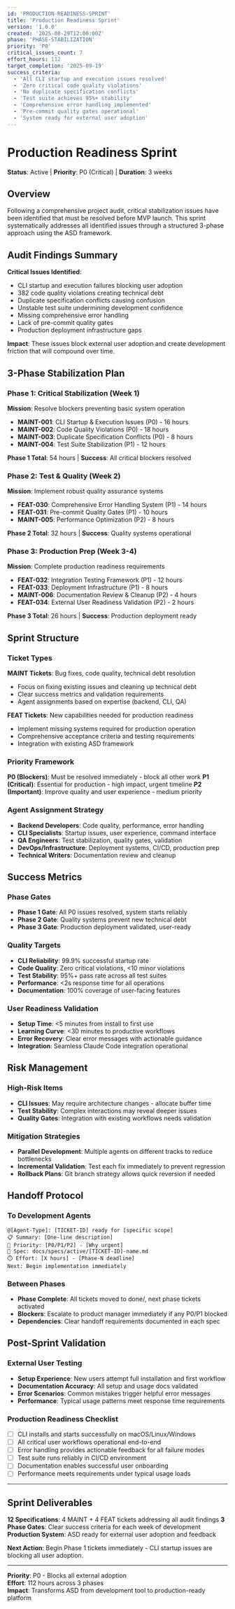 ```yaml
---
id: 'PRODUCTION-READINESS-SPRINT'
title: 'Production Readiness Sprint'
version: '1.0.0'
created: '2025-08-29T12:00:00Z'
phase: 'PHASE-STABILIZATION'
priority: 'P0'
critical_issues_count: 7
effort_hours: 112
target_completion: '2025-09-19'
success_criteria:
  - 'All CLI startup and execution issues resolved'
  - 'Zero critical code quality violations'
  - 'No duplicate specification conflicts'
  - 'Test suite achieves 95%+ stability'
  - 'Comprehensive error handling implemented'
  - 'Pre-commit quality gates operational'
  - 'System ready for external user adoption'
---
```


# Production Readiness Sprint

**Status**: Active | **Priority**: P0 (Critical) | **Duration**: 3 weeks

## Overview

Following a comprehensive project audit, critical stabilization issues have been identified that must be resolved before MVP launch. This sprint systematically addresses all identified issues through a structured 3-phase approach using the ASD framework.

## Audit Findings Summary

**Critical Issues Identified**:

- CLI startup and execution failures blocking user adoption
- 382 code quality violations creating technical debt
- Duplicate specification conflicts causing confusion
- Unstable test suite undermining development confidence
- Missing comprehensive error handling
- Lack of pre-commit quality gates
- Production deployment infrastructure gaps

**Impact**: These issues block external user adoption and create development friction that will compound over time.

## 3-Phase Stabilization Plan

### Phase 1: Critical Stabilization (Week 1)

**Mission**: Resolve blockers preventing basic system operation

- **MAINT-001**: CLI Startup & Execution Issues (P0) - 16 hours
- **MAINT-002**: Code Quality Violations (P0) - 18 hours
- **MAINT-003**: Duplicate Specification Conflicts (P0) - 8 hours
- **MAINT-004**: Test Suite Stabilization (P1) - 12 hours

**Phase 1 Total**: 54 hours | **Success**: All critical blockers resolved

### Phase 2: Test & Quality (Week 2)

**Mission**: Implement robust quality assurance systems

- **FEAT-030**: Comprehensive Error Handling System (P1) - 14 hours
- **FEAT-031**: Pre-commit Quality Gates (P1) - 10 hours
- **MAINT-005**: Performance Optimization (P2) - 8 hours

**Phase 2 Total**: 32 hours | **Success**: Quality systems operational

### Phase 3: Production Prep (Week 3-4)

**Mission**: Complete production readiness requirements

- **FEAT-032**: Integration Testing Framework (P1) - 12 hours
- **FEAT-033**: Deployment Infrastructure (P1) - 8 hours
- **MAINT-006**: Documentation Review & Cleanup (P2) - 4 hours
- **FEAT-034**: External User Readiness Validation (P2) - 2 hours

**Phase 3 Total**: 26 hours | **Success**: Production deployment ready

## Sprint Structure

### Ticket Types

**MAINT Tickets**: Bug fixes, code quality, technical debt resolution

- Focus on fixing existing issues and cleaning up technical debt
- Clear success metrics and validation requirements
- Agent assignments based on expertise (backend, CLI, QA)

**FEAT Tickets**: New capabilities needed for production readiness

- Implement missing systems required for production operation
- Comprehensive acceptance criteria and testing requirements
- Integration with existing ASD framework

### Priority Framework

**P0 (Blockers)**: Must be resolved immediately - block all other work
**P1 (Critical)**: Essential for production - high impact, urgent timeline
**P2 (Important)**: Improve quality and user experience - medium priority

### Agent Assignment Strategy

- **Backend Developers**: Code quality, performance, error handling
- **CLI Specialists**: Startup issues, user experience, command interface
- **QA Engineers**: Test stabilization, quality gates, validation
- **DevOps/Infrastructure**: Deployment systems, CI/CD, production prep
- **Technical Writers**: Documentation review and cleanup

## Success Metrics

### Phase Gates

- **Phase 1 Gate**: All P0 issues resolved, system starts reliably
- **Phase 2 Gate**: Quality systems prevent new technical debt
- **Phase 3 Gate**: Production deployment validated, user-ready

### Quality Targets

- **CLI Reliability**: 99.9% successful startup rate
- **Code Quality**: Zero critical violations, <10 minor violations
- **Test Stability**: 95%+ pass rate across all test suites
- **Performance**: <2s response time for all operations
- **Documentation**: 100% coverage of user-facing features

### User Readiness Validation

- **Setup Time**: <5 minutes from install to first use
- **Learning Curve**: <30 minutes to productive workflows
- **Error Recovery**: Clear error messages with actionable guidance
- **Integration**: Seamless Claude Code integration operational

## Risk Management

### High-Risk Items

- **CLI Issues**: May require architecture changes - allocate buffer time
- **Test Stability**: Complex interactions may reveal deeper issues
- **Quality Gates**: Integration with existing workflows needs validation

### Mitigation Strategies

- **Parallel Development**: Multiple agents on different tracks to reduce bottlenecks
- **Incremental Validation**: Test each fix immediately to prevent regression
- **Rollback Plans**: Git branch strategy allows quick reversion if needed

## Handoff Protocol

### To Development Agents

```
@[Agent-Type]: [TICKET-ID] ready for [specific scope]
📋 Summary: [One-line description]
🎯 Priority: [P0/P1/P2] - [Why urgent]
📍 Spec: docs/specs/active/[TICKET-ID]-name.md
⏱️ Effort: [X hours] - [Phase-N deadline]
Next: Begin implementation immediately
```

### Between Phases

- **Phase Complete**: All tickets moved to done/, next phase tickets activated
- **Blockers**: Escalate to product manager immediately if any P0/P1 blocked
- **Dependencies**: Clear handoff requirements documented in each spec

## Post-Sprint Validation

### External User Testing

- **Setup Experience**: New users attempt full installation and first workflow
- **Documentation Accuracy**: All setup and usage docs validated
- **Error Scenarios**: Common mistakes trigger helpful error messages
- **Performance**: Typical usage patterns meet response time requirements

### Production Readiness Checklist

- [ ] CLI installs and starts successfully on macOS/Linux/Windows
- [ ] All critical user workflows operational end-to-end
- [ ] Error handling provides actionable feedback for all failure modes
- [ ] Test suite runs reliably in CI/CD environment
- [ ] Documentation enables successful user onboarding
- [ ] Performance meets requirements under typical usage loads

---

## Sprint Deliverables

**12 Specifications**: 4 MAINT + 4 FEAT tickets addressing all audit findings
**3 Phase Gates**: Clear success criteria for each week of development
**Production System**: ASD ready for external user adoption and feedback

**Next Action**: Begin Phase 1 tickets immediately - CLI startup issues are blocking all user adoption.

---

**Priority**: P0 - Blocks all external adoption  
**Effort**: 112 hours across 3 phases  
**Impact**: Transforms ASD from development tool to production-ready platform
